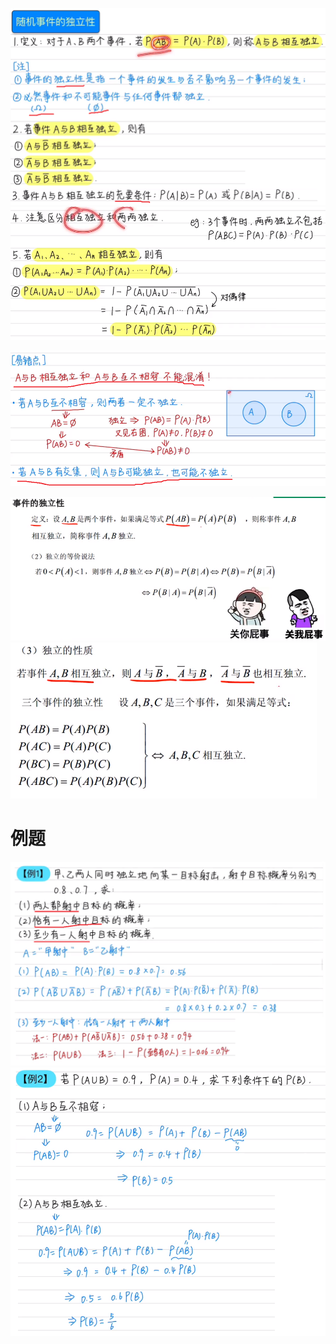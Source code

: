 ![](../photo/Pasted%20image%2020240422170604.png)
![](../photo/Pasted%20image%2020240422170708.png)

![](../photo/Pasted%20image%2020240422170641.png)


![](../photo/Pasted%20image%2020240416115508.png)
![](../photo/Pasted%20image%2020240416115730.png)
# 例题
![](../photo/Pasted%20image%2020240422171040.png)
![](../photo/Pasted%20image%2020240422171225.png)